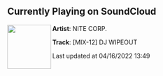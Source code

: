 ## Currently Playing on SoundCloud

[<img align="left" width="100" src="https://i1.sndcdn.com/artworks-000138420924-jlwm55-t500x500.jpg">](https://soundcloud.com/nitecorp/wipeout)

**Artist**: NITE CORP. 

**Track**: [MIX-12] DJ WIPEOUT

Last updated at 04/16/2022 13:49
